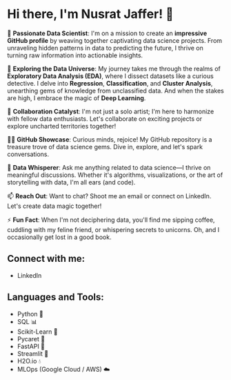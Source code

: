 # Hi there, I'm Nusrat Jaffer! 👋

🔭 **Passionate Data Scientist**: I'm on a mission to create an **impressive GitHub profile** by weaving together captivating data science projects. From unraveling hidden patterns in data to predicting the future, I thrive on turning raw information into actionable insights.

🌱 **Exploring the Data Universe**: My journey takes me through the realms of **Exploratory Data Analysis (EDA)**, where I dissect datasets like a curious detective. I delve into **Regression**, **Classification**, and **Cluster Analysis**, unearthing gems of knowledge from unclassified data. And when the stakes are high, I embrace the magic of **Deep Learning**.

👯 **Collaboration Catalyst**: I'm not just a solo artist; I'm here to harmonize with fellow data enthusiasts. Let's collaborate on exciting projects or explore uncharted territories together!

👨‍💻 **GitHub Showcase**: Curious minds, rejoice! My GitHub repository is a treasure trove of data science gems. Dive in, explore, and let's spark conversations.

💬 **Data Whisperer**: Ask me anything related to data science—I thrive on meaningful discussions. Whether it's algorithms, visualizations, or the art of storytelling with data, I'm all ears (and code).

📫 **Reach Out**: Want to chat? Shoot me an email or connect on LinkedIn. Let's create data magic together!

⚡ **Fun Fact**: When I'm not deciphering data, you'll find me sipping coffee, cuddling with my feline friend, or whispering secrets to unicorns. Oh, and I occasionally get lost in a good book.

## Connect with me:
- LinkedIn

## Languages and Tools:
- Python 🐍
- SQL 📊
- Scikit-Learn 🤖
- Pycaret 🌟
- FastAPI 🚀
- Streamlit 🎨
- H2O.io 💧
- MLOps (Google Cloud / AWS) ☁️
